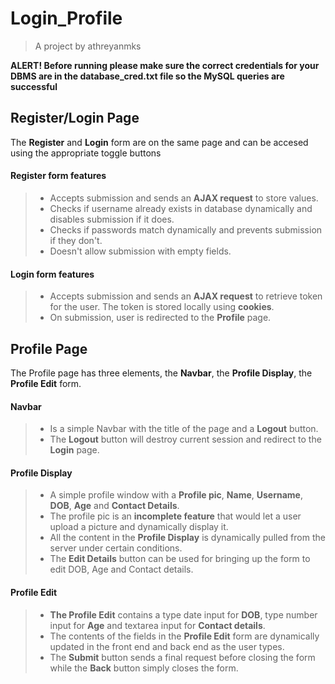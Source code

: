 # Login_Profile
  > A project by athreyanmks

**ALERT! Before running please make sure the correct credentials for your DBMS are in the database_cred.txt file so the MySQL queries are successful**
## Register/Login Page

The **Register** and **Login** form are on the same page and can be accesed using the appropriate toggle buttons


#### Register form features
  > - Accepts submission and sends an **AJAX request** to store values.
  > - Checks if username already exists in database dynamically and disables submission if it does.
  > - Checks if passwords match dynamically and prevents submission if they don't.
  > - Doesn't allow submission with empty fields.
  
#### Login form features
  > - Accepts submission and sends an **AJAX request** to retrieve token for the user. The token is stored locally using **cookies**.
  > - On submission, user is redirected to the **Profile** page.
  
## Profile Page

The Profile page has three elements, the **Navbar**, the **Profile Display**, the **Profile Edit** form.

#### Navbar
 > - Is a simple Navbar with the title of the page and a **Logout** button.
 > - The **Logout** button will destroy current session and redirect to the **Login** page.
 
#### Profile Display
 > - A simple profile window with a **Profile pic**, **Name**, **Username**, **DOB**, **Age** and **Contact Details**.
 > - The profile pic is an **incomplete feature** that would let a user upload a picture and dynamically display it.
 > - All the content in the **Profile Display** is dynamically pulled from the server under certain conditions.
 > - The **Edit Details** button can be used for bringing up the form to edit DOB, Age and Contact details.
 
#### Profile Edit
 > - **The Profile Edit** contains a type date input for **DOB**, type number input for **Age** and textarea input for **Contact details**.
 > - The contents of the fields in the **Profile Edit** form are dynamically updated in the front end and back end as the user types.
 > - The **Submit** button sends a final request before closing the form while the **Back** button simply closes the form.
